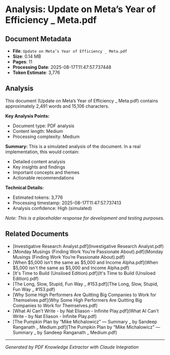 # Analysis: Update on Meta’s Year of Efficiency _ Meta.pdf

## Document Metadata
- **File**: `Update on Meta’s Year of Efficiency _ Meta.pdf`
- **Size**: 0.14 MB
- **Pages**: 11
- **Processing Date**: 2025-08-17T11:47:57.737448
- **Token Estimate**: 3,776

## Analysis

This document (Update on Meta’s Year of Efficiency _ Meta.pdf) contains approximately 2,491 words and 15,106 characters.

**Key Analysis Points:**
- Document type: PDF analysis
- Content length: Medium
- Processing complexity: Medium

**Summary:**
This is a simulated analysis of the document. In a real implementation, this would contain:
- Detailed content analysis
- Key insights and findings
- Important concepts and themes
- Actionable recommendations

**Technical Details:**
- Estimated tokens: 3,776
- Processing timestamp: 2025-08-17T11:47:57.737413
- Analysis confidence: High (simulated)

*Note: This is a placeholder response for development and testing purposes.*

## Related Documents

- [Investigative Research Analyst.pdf](Investigative Research Analyst.pdf)
- [Monday Musings (Finding Work You’re Passionate About).pdf](Monday Musings (Finding Work You’re Passionate About).pdf)
- [When $5,000 isn't the same as $5,000 and Income Alpha.pdf](When $5,000 isn't the same as $5,000 and Income Alpha.pdf)
- [It's Time to Build (Unsiloed Edition).pdf](It's Time to Build (Unsiloed Edition).pdf)
- [The Long, Slow, Stupid, Fun Way _ #153.pdf](The Long, Slow, Stupid, Fun Way _ #153.pdf)
- [Why Some High Performers Are Quitting Big Companies to Work for Themselves.pdf](Why Some High Performers Are Quitting Big Companies to Work for Themselves.pdf)
- [What AI Can't Write - by Nat Eliason - Infinite Play.pdf](What AI Can't Write - by Nat Eliason - Infinite Play.pdf)
- [The Pumpkin Plan by “Mike Michalowicz” — Summary _ by Sandeep Ranganath _ Medium.pdf](The Pumpkin Plan by “Mike Michalowicz” — Summary _ by Sandeep Ranganath _ Medium.pdf)

---
*Generated by PDF Knowledge Extractor with Claude Integration*
